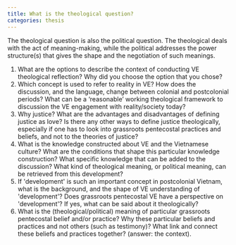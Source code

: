 ```yaml
---
title: What is the theological question? 
categories: thesis
---
```

The theological question is also the political question. The theological deals with the act of meaning-making, while the political addresses the power structure(s) that gives the shape and the negotiation of such meanings.

1.  What are the options to describe the context of conducting VE theological reflection? Why did you choose the option that you chose?  
2. Which concept is used to refer to reality in VE? How does the discussion, and the language, change between colonial and postcolonial periods? What can be a ‘reasonable’ working theological framework to discussion the VE engagement with reality/society today?
3. Why justice? What are the advantages and disadvantages of defining justice as love? Is there any other ways to define justice theologically, especially if one has to look into grassroots pentecostal practices and beliefs, and not to the theories of justice?  
4. What is the knowledge constructed about VE and the Vietnamese culture? What are the conditions that shape this particular knowledge construction? What specific knowledge that can be added to the discussion? What kind of theological meaning, or political meaning, can be retrieved from this development?
5. If 'development' is such an important concept in postcolonial Vietnam, what is the background, and the shape of VE understanding of 'development'? Does grassroots pentecostal VE have a perspective on 'development'? If yes, what can be said about it theologically?
6. What is the (theological/political) meaning of particular grassroots pentecostal belief and/or practice? Why these particular beliefs and practices and not others (such as testimony)? What link and connect these beliefs and practices together? (answer: the context).
